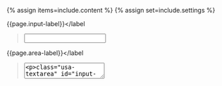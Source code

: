{% assign items=include.content %}
{% assign set=include.settings %}

<label class="usa-label" for="input-type-text">{{page.input-label}}</label
><input class="usa-input" id="input-type-text" name="input-type-text" />
<label class="usa-label" for="input-type-textarea">{{page.area-label}}</label
><textarea
  class="usa-textarea"
  id="input-type-textarea"
  name="input-type-textarea"
></textarea>